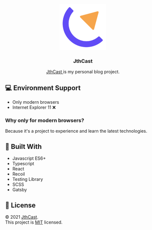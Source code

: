 <p align="center">
  <a rel="noreferrer" target="_blank" alt="logo" href="https://jthcast.github.io">
    <img width="150" src="./static/favicon.svg">
  </a>
  <h3 align="center">JthCast</h3>
  <p align="center">
    <a rel="noreferrer" target="_blank" alt="logo" href="https://jthcast.github.io">
      JthCast
    </a>
    is my personal blog project.
  </p>
</p>

## 💻 Environment Support

- Only modern browsers
- Internet Explorer 11 ❌

### Why only for modern browsers?

Because it's a project to experience and learn the latest technologies.

## 🔧 Built With

- Javascript ES6+
- Typescript
- React
- Recoil
- Testing Library
- SCSS
- Gatsby

## 📝 License

© 2021 [JthCast](https://github.com/jthcast).  
This project is [MIT](./LICENSE.txt) licensed.
